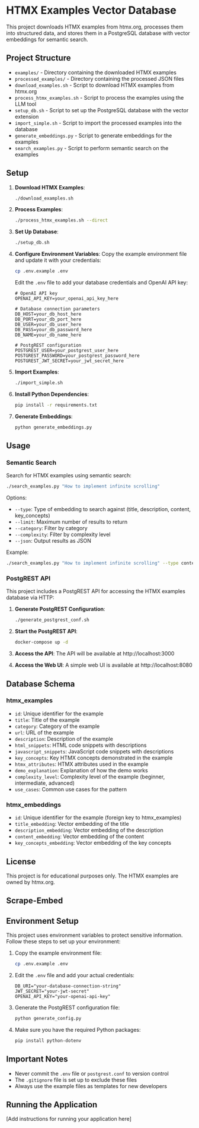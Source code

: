 # HTMX Examples Vector Database

This project downloads HTMX examples from htmx.org, processes them into structured data, and stores them in a PostgreSQL database with vector embeddings for semantic search.

## Project Structure

- `examples/` - Directory containing the downloaded HTMX examples
- `processed_examples/` - Directory containing the processed JSON files
- `download_examples.sh` - Script to download HTMX examples from htmx.org
- `process_htmx_examples.sh` - Script to process the examples using the LLM tool
- `setup_db.sh` - Script to set up the PostgreSQL database with the vector extension
- `import_simple.sh` - Script to import the processed examples into the database
- `generate_embeddings.py` - Script to generate embeddings for the examples
- `search_examples.py` - Script to perform semantic search on the examples

## Setup

1. **Download HTMX Examples**:
   ```bash
   ./download_examples.sh
   ```

2. **Process Examples**:
   ```bash
   ./process_htmx_examples.sh --direct
   ```

3. **Set Up Database**:
   ```bash
   ./setup_db.sh
   ```

4. **Configure Environment Variables**:
   Copy the example environment file and update it with your credentials:
   ```bash
   cp .env.example .env
   ```
   
   Edit the `.env` file to add your database credentials and OpenAI API key:
   ```
   # OpenAI API key
   OPENAI_API_KEY=your_openai_api_key_here
   
   # Database connection parameters
   DB_HOST=your_db_host_here
   DB_PORT=your_db_port_here
   DB_USER=your_db_user_here
   DB_PASS=your_db_password_here
   DB_NAME=your_db_name_here
   
   # PostgREST configuration
   POSTGREST_USER=your_postgrest_user_here
   POSTGREST_PASSWORD=your_postgrest_password_here
   POSTGREST_JWT_SECRET=your_jwt_secret_here
   ```

5. **Import Examples**:
   ```bash
   ./import_simple.sh
   ```

6. **Install Python Dependencies**:
   ```bash
   pip install -r requirements.txt
   ```

7. **Generate Embeddings**:
   ```bash
   python generate_embeddings.py
   ```

## Usage

### Semantic Search

Search for HTMX examples using semantic search:

```bash
./search_examples.py "How to implement infinite scrolling"
```

Options:
- `--type`: Type of embedding to search against (title, description, content, key_concepts)
- `--limit`: Maximum number of results to return
- `--category`: Filter by category
- `--complexity`: Filter by complexity level
- `--json`: Output results as JSON

Example:
```bash
./search_examples.py "How to implement infinite scrolling" --type content --limit 3 --complexity beginner
```

### PostgREST API

This project includes a PostgREST API for accessing the HTMX examples database via HTTP:

1. **Generate PostgREST Configuration**:
   ```bash
   ./generate_postgrest_conf.sh
   ```

2. **Start the PostgREST API**:
   ```bash
   docker-compose up -d
   ```

3. **Access the API**:
   The API will be available at http://localhost:3000

4. **Access the Web UI**:
   A simple web UI is available at http://localhost:8080

## Database Schema

### htmx_examples

- `id`: Unique identifier for the example
- `title`: Title of the example
- `category`: Category of the example
- `url`: URL of the example
- `description`: Description of the example
- `html_snippets`: HTML code snippets with descriptions
- `javascript_snippets`: JavaScript code snippets with descriptions
- `key_concepts`: Key HTMX concepts demonstrated in the example
- `htmx_attributes`: HTMX attributes used in the example
- `demo_explanation`: Explanation of how the demo works
- `complexity_level`: Complexity level of the example (beginner, intermediate, advanced)
- `use_cases`: Common use cases for the pattern

### htmx_embeddings

- `id`: Unique identifier for the example (foreign key to htmx_examples)
- `title_embedding`: Vector embedding of the title
- `description_embedding`: Vector embedding of the description
- `content_embedding`: Vector embedding of the content
- `key_concepts_embedding`: Vector embedding of the key concepts

## License

This project is for educational purposes only. The HTMX examples are owned by htmx.org.

## Scrape-Embed

## Environment Setup

This project uses environment variables to protect sensitive information. Follow these steps to set up your environment:

1. Copy the example environment file:
   ```bash
   cp .env.example .env
   ```

2. Edit the `.env` file and add your actual credentials:
   ```
   DB_URI="your-database-connection-string"
   JWT_SECRET="your-jwt-secret"
   OPENAI_API_KEY="your-openai-api-key"
   ```

3. Generate the PostgREST configuration file:
   ```bash
   python generate_config.py
   ```

4. Make sure you have the required Python packages:
   ```bash
   pip install python-dotenv
   ```

## Important Notes

- Never commit the `.env` file or `postgrest.conf` to version control
- The `.gitignore` file is set up to exclude these files
- Always use the example files as templates for new developers

## Running the Application

[Add instructions for running your application here] 